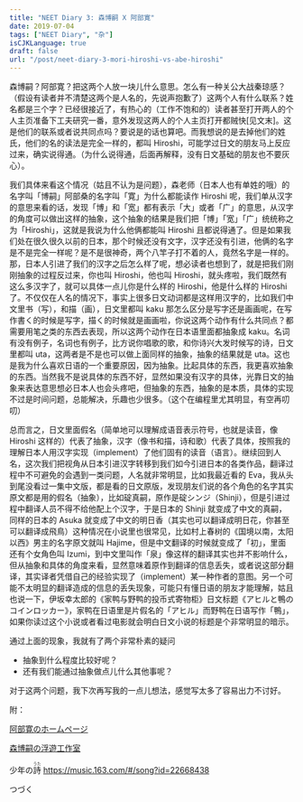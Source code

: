 ```yaml
---
title: "NEET Diary 3: 森博嗣 X 阿部寛"
date: 2019-07-04
tags: ["NEET Diary", "杂"]
isCJKLanguage: true
draft: false
url: "/post/neet-diary-3-mori-hiroshi-vs-abe-hiroshi"
---
```


森博嗣？阿部寛？把这两个人放一块儿什么意思。怎么有一种关公大战秦琼感？（假设有读者并不清楚这两个是人名的，先说声抱歉了）这两个人有什么联系？姓名都是三个字？已经很接近了，有热心的（工作不饱和的）读者甚至打开两人的个人主页准备下工夫研究一番，意外发现这两人的个人主页打开都贼快[见文末]。这是他们的联系或者说共同点吗？要说是的话也算吧。而我想说的是去掉他们的姓氏，他们的名的读法是完全一样的，都叫 Hiroshi，可能学过日文的朋友马上反应过来，确实说得通。（为什么说得通，后面再解释，没有日文基础的朋友也不要灰心）。

<!--more-->

我们具体来看这个情况（姑且不认为是问题），森老师（日本人也有单姓的哦）的名字叫「博嗣」阿部桑的名字叫「寛」为什么都能读作 Hiroshi 呢，我们单从汉字的意思来看的话，发现「博」和「宽」都有表示「大」或者「广」的意思，从汉字的角度可以做出这样的抽象，这个抽象的结果是我们把「博」「宽」「广」统统称之为「Hiroshi」，这就是我说为什么他俩都能叫 Hiroshi 且都说得通了。但是如果我们处在很久很久以前的日本，那个时候还没有文字，汉字还没有引进，他俩的名字是不是完全一样呢？是不是很神奇，两个八竿子打不着的人，竟然名字是一样的。那，日本人引进了我们的汉字之后怎么样了呢，想必读者也想到了，就是把我们刚刚抽象的过程反过来，你也叫 Hiroshi，他也叫 Hiroshi，就头疼啦，我们既然有这么多汉字了，就可以具体一点儿你是什么样的 Hiroshi，他是什么样的 Hiroshi 了。不仅仅在人名的情况下，事实上很多日文动词都是这样用汉字的，比如我们中文里书（写），和描（画），日文里都叫 kaku 那怎么区分是写字还是画画呢，在写作書く的时候是写字，描く的时候就是画画啦，你说这两个动作有什么共同点？都需要用笔之类的东西去表现，所以这两个动作在日本语里面都抽象成 kaku。名词有没有例子，名词也有例子，比方说你唱歌的歌，和你诗兴大发时候写的诗，日文里都叫 uta，这两者是不是也可以做上面同样的抽象，抽象的结果就是 uta。这也是我为什么喜欢日语的一个重要原因，因为抽象。比起具体的东西，我更喜欢抽象的东西。当然我不是说具体的东西不好，显然如果没有汉字的具体，光靠日文的抽象来表达意思想必日本人也会头疼吧，但抽象的东西，抽象的是本质，具体的实现不过是时间问题，总能解决，乐趣也少很多。（这个在编程里尤其明显，有空再叨叨）

总而言之，日文里面假名（简单地可以理解成语音表示符号，也就是读音，像 Hiroshi 这样的）代表了抽象，汉字（像书和描，诗和歌）代表了具体，按照我的理解日本人用汉字实现（implement）了他们固有的读音（语言）。继续回到人名，这次我们把视角从日本引进汉字转移到我们如今引进日本的各类作品，翻译过程中不可避免的会遇到一类问题，人名就非常明显，比如我最近看的 Eva，我从头到尾没看过一集中文版，都是看的日文原版，发现朋友们说的各个角色的名字其实原文都是用的假名（抽象），比如碇真嗣，原作是碇シンジ（Shinji），但是引进过程中翻译人员不得不给他配上个汉字，于是日本的 Shinji 就变成了中文的真嗣，同样的日本的 Asuka 就变成了中文的明日香（其实也可以翻译成明日花，你甚至可以翻译成飛鳥）这种情况在小说里也很常见，比如村上春树的《国境以南，太阳以西》男主的名字原文就叫 Hajime，但是中文翻译的时候就变成了「初」，里面还有个女角色叫 Izumi，到中文里叫作「泉」像这样的翻译其实也并不影响什么，但从抽象和具体的角度来看，显然意味着原作到翻译的信息丢失，或者说这部分翻译，其实译者凭借自己的经验实现了（implement）某一种作者的意图。另一个可能不太明显的翻译造成的信息的丢失现象，可能只有懂日语的朋友才能理解，姑且也说一下，伊坂幸太郎的《家鸭与野鸭的投币式寄物柜》日文标题《アヒルと鴨のコインロッカー》，家鸭在日语里是片假名的「アヒル」而野鸭在日语写作「鴨」，如果你读过这个小说或者看过电影就会明白日文小说的标题是个非常明显的暗示。

通过上面的现象，我就有了两个非常朴素的疑问

- 抽象到什么程度比较好呢？
- 还有我们能通过抽象做点儿什么其他事呢？

对于这两个问题，我下次再写我的一点儿想法，感觉写太多了容易出力不讨好。

附：

[阿部寛のホームページ](http://abehiroshi.la.coocan.jp/)

[森博嗣の浮遊工作室](http://www001.upp.so-net.ne.jp/mori/)

少年の<ruby>詩 <rp>(</rp><rt>うた</rt><rp>)</rp></ruby> https://music.163.com/#/song?id=22668438

つづく
